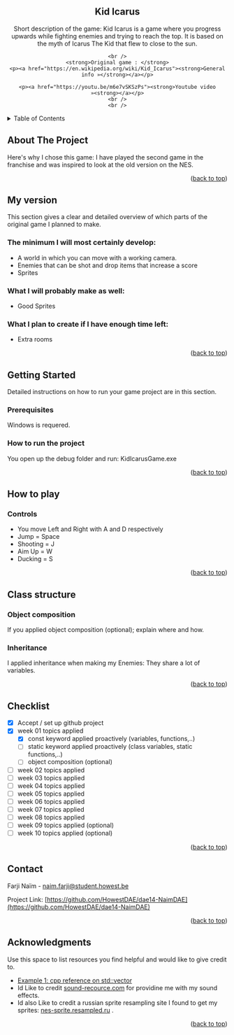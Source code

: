 <a name="readme-top"></a>

<!-- GENERAL GAME INFO -->
<br />
<div align="center">

  <h2 align="center">Kid Icarus</h2>

  <p align="center">
    Short description of the game:
    Kid Icarus is a game where you progress upwards while fighting enemies and trying to reach the top.
    It is based on the myth of Icarus The Kid that flew to close to the sun.

    <br />
    <strong>Original game : </strong>
    <p><a href="https://en.wikipedia.org/wiki/Kid_Icarus"><strong>General info »</strong></a></p>
    
    <p><a href="https://youtu.be/m6e7vSKSzPs"><strong>Youtube video »<strong></a></p>
    <br />
    <br />
  </p>
</div>



<!-- TABLE OF CONTENTS -->
<details>
  <summary>Table of Contents</summary>
  <ol>
    <li>
      <a href="#about-the-project">About The Project</a>
    </li>
    <li>
      <a href="#my-version">My version</a>
    </li>
    <li>
      <a href="#getting-started">Getting Started</a>
    </li>
    <li><a href="#how-to-play">How To Play</a></li>
    <li><a href="#class-structure">Class structure</a></li>
    <li><a href="#checklist">Checklist</a></li>
    <li><a href="#contact">Contact</a></li>
    <li><a href="#acknowledgments">Acknowledgments</a></li>
  </ol>
</details>



<!-- ABOUT THE PROJECT -->
## About The Project

Here's why I chose this game:
I have played the second game in the franchise and was inspired to look at the old version on the NES.

<p align="right">(<a href="#readme-top">back to top</a>)</p>


## My version

This section gives a clear and detailed overview of which parts of the original game I planned to make.

### The minimum I will most certainly develop:
* A world in which you can move with a working camera.
* Enemies that can be shot and drop items that increase a score
* Sprites

### What I will probably make as well:
* Good Sprites

### What I plan to create if I have enough time left:
* Extra rooms

<p align="right">(<a href="#readme-top">back to top</a>)</p>


<!-- GETTING STARTED -->
## Getting Started
Detailed instructions on how to run your game project are in this section.

### Prerequisites

Windows is requered.

### How to run the project

You open up the debug folder and run: KidIcarusGame.exe

<p align="right">(<a href="#readme-top">back to top</a>)</p>



<!-- HOW TO PLAY -->
## How to play

### Controls
* You move Left and Right with A and D respectively
* Jump = Space
* Shooting = J
* Aim Up = W
* Ducking = S 

<p align="right">(<a href="#readme-top">back to top</a>)</p>



<!-- CLASS STRUCTURE -->
## Class structure 

### Object composition 
If you applied object composition (optional); explain where and how.

### Inheritance 
I applied inheritance when making my Enemies: 
They share a lot of variables.


<p align="right">(<a href="#readme-top">back to top</a>)</p>


<!-- CHECKLIST -->
## Checklist

- [x] Accept / set up github project
- [x] week 01 topics applied
    - [x] const keyword applied proactively (variables, functions,..)
    - [ ] static keyword applied proactively (class variables, static functions,..)
    - [ ] object composition (optional)
- [ ] week 02 topics applied
- [ ] week 03 topics applied
- [ ] week 04 topics applied
- [ ] week 05 topics applied
- [ ] week 06 topics applied
- [ ] week 07 topics applied
- [ ] week 08 topics applied
- [ ] week 09 topics applied (optional)
- [ ] week 10 topics applied (optional)

<p align="right">(<a href="#readme-top">back to top</a>)</p>

<!-- CONTACT -->
## Contact

Farji Naïm - naim.farji@student.howest.be

Project Link: [https://github.com/HowestDAE/dae14-NaimDAE](https://github.com/HowestDAE/dae14-NaimDAE)

<p align="right">(<a href="#readme-top">back to top</a>)</p>


<!-- ACKNOWLEDGMENTS -->
## Acknowledgments

Use this space to list resources you find helpful and would like to give credit to. 

* [Example 1: cpp reference on std::vector](https://en.cppreference.com/w/cpp/container/vector)
* Id Like to credit <a href="https://www.sounds-resource.com/nes/kidicarus/sound/4566/">sound-recource.com</a> for providine me with my sound effects.
* Id also Like to credit a russian sprite resampling site I found to get my sprites: <a href="https://nes-sprite.resampled.ru/kidicarus/">nes-sprite.resampled.ru</a> .

<p align="right">(<a href="#readme-top">back to top</a>)</p>

